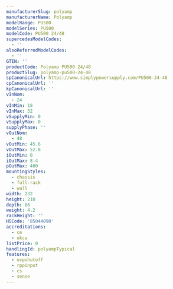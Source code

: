 ```yaml
---
manufacturerSlug: polyamp
manufacturerName: Polyamp
modelRange: PU500
modelSeries: PU500
modelCode: PU500 24/48
supercedesModelCodes:
  - ''
alsoReferredModelCodes:
  - ''
GTIN: ''
productCode: Polyamp PU500 24/48
productSlug: polyamp-pu500-24-48
spCanonicalUrl: https://www.simplypowersupply.com/PU500-24-48
cpCanonicalUrl: ''
kpCanonicalUrl: ''
vInNom:
  - 24
vInMin: 18
vInMax: 32
vSupplyMin: 0
vSupplyMax: 0
supplyPhase: ''
vOutNom:
  - 48
vOutMin: 45.6
vOutMax: 52.8
iOutMin: 0
iOutMax: 8.4
pOutMax: 400
mountingStyles:
  - chassis
  - full-rack
  - wall
width: 232
height: 210
depth: 86
weight: 4.2
rackHeight: ''
HSCode: '85044090'
accreditations:
  - ce
  - ukca
listPrice: 0
handlingId: polyampTypical
features:
  - ovpshutoff
  - rppinput
  - cs
  - sense
---
```

